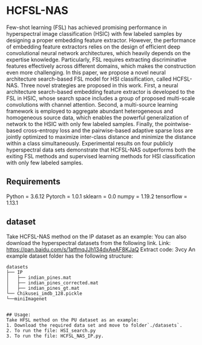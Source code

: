 # HCFSL-NAS
Few-shot learning (FSL) has achieved promising performance in hyperspectral image classification (HSIC) with few labeled samples by designing a proper embedding feature extractor. However, the performance of embedding feature extractors relies on the design of efficient deep convolutional neural network architectures, which heavily depends on the expertise knowledge. Particularly, FSL requires extracting discriminative features effectively across different domains, which makes the construction even more challenging. In this paper, we propose a novel neural architecture search-based FSL model for HSI classification, called HCFSL-NAS. Three novel strategies are proposed in this work. First, a neural architecture search-based embedding feature extractor is developed to the FSL in HSIC, whose search space includes a group of proposed multi-scale convolutions with channel attention. Second, a multi-source learning framework is employed to aggregate abundant heterogeneous and homogeneous source data, which enables the powerful generalization of network to the HSIC with only few labeled samples. Finally, the pointwise-based cross-entropy loss and the pairwise-based adaptive sparse loss are jointly optimized to maximize inter-class distance and minimize the distance within a class simultaneously. Experimental results on four publicly hyperspectral data sets demonstrate that HCFSL-NAS outperforms both the exiting FSL methods and supervised learning methods for HSI classification with only  few labeled samples.

## Requirements
Python =  3.6.12
Pytorch =  1.0.1 
sklearn = 0.0
numpy = 1.19.2
tensorflow = 1.13.1  
## dataset
Take HCFSL-NAS method on the IP dataset as an example: 
You can also download the hyperspectral datasets from the following link.
Link: https://pan.baidu.com/s/1atfmqJJh134dxAeAF8KJaQ 
Extract code: 3vcy
An example dataset folder has the following structure:
```
datasets
├── IP
│   ├── indian_pines.mat
│   ├── indian_pines_corrected.mat
│   ├── indian_pines_gt.mat
└── Chikusei_imdb_128.pickle
└──miniImagenet


## Usage:
Take HFSL method on the PU dataset as an example: 
1. Download the required data set and move to folder`./datasets`.
2. To run the file: HSI_search.py
3. To run the file: HCFSL_NAS_IP.py. 

  
